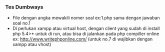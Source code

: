 ### Tes Dumbways

- File dengan angka mewakili nomer soal ex:1.php sama dengan jawaban soal no.1
- Di perlukan xampp atau virtual host, dengan client yang sudah di install php 5.4>* untuk di run, atau bisa di jalankan pada php compiller online ex: http://www.writephponline.com/ (untuk no.7 di wajibkan dengan xampp atau vhost)
